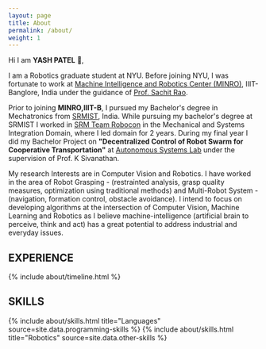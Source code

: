 ```yaml
---
layout: page
title: About
permalink: /about/
weight: 1
---
```


Hi I am **YASH PATEL** :wave:,<br>

I am a Robotics graduate student at NYU. Before joining NYU, I was fortunate to work at <a href="https://minro.org/" target="_top">Machine Intelligence and Robotics Center (MINRO)</a>, IIIT-Banglore, India under the guidance of <a href="https://www.iiitb.ac.in/faculty/sachit-rao/?name=sachitrao" target="_top">Prof. Sachit Rao</a>.<br />

Prior to joining **MINRO,IIIT-B**, I pursued my Bachelor's degree in Mechatronics from <a href="https://www.srmist.edu.in/" target="_top">SRMIST</a>, India. While pursuing my bachelor's degree at  SRMIST I worked in <a href="https://www.srmteamrobocon.com/" target="_top">SRM Team Robocon</a> in the Mechanical and Systems Integration Domain, where I led domain for 2 years. During my final year I did my Bachelor Project on **"Decentralized Control of Robot Swarm for Cooperative Transportation"** at <a href="https://www.researchgate.net/lab/Autonomous-Systems-Lab-Sivanathan-Kandhasamy" target="_top">Autonomous Systems Lab</a>  under the supervision of Prof. K Sivanathan. <br/>

My research Interests are in Computer Vision and Robotics. I have worked in the area of Robot Grasping - (restrainted analysis, grasp quality measures, optimization  using traditional methods) and Multi-Robot System - (navigation, formation control, obstacle avoidance). I intend to focus on developing algorithms at the intersection of Computer Vision, Machine Learning and Robotics as I believe machine-intelligence (artificial brain to perceive, think and act) has a great potential to address industrial and everyday issues.

## EXPERIENCE
<div class="row">
{% include about/timeline.html %}
</div>

## SKILLS
<div class="row">
{% include about/skills.html title="Languages" source=site.data.programming-skills %}
{% include about/skills.html title="Robotics" source=site.data.other-skills %}
</div>
